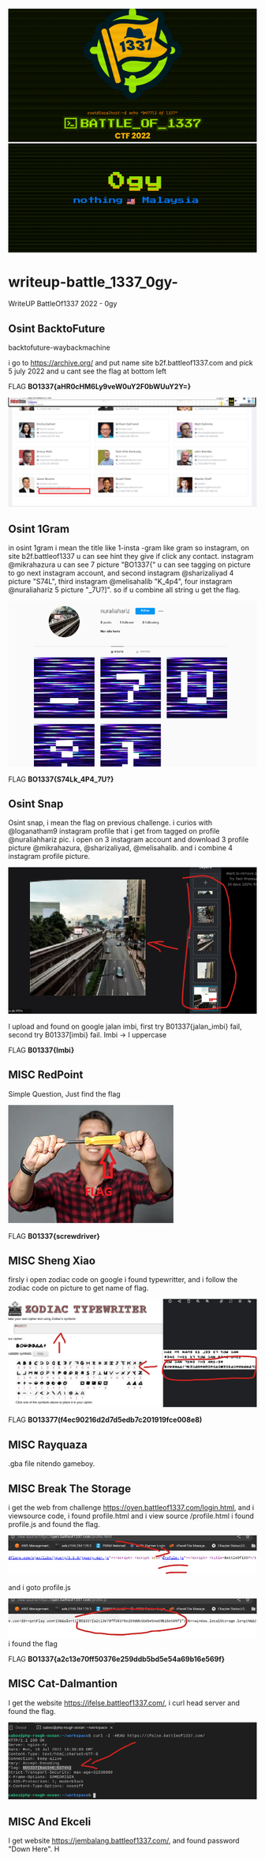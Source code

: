 ![logosa](https://github.com/OgyDotMy/writeup-battle_1337_0gy-/blob/main/image/logos.png)
![logos](https://github.com/OgyDotMy/writeup-battle_1337_0gy-/blob/main/image/Screenshot%202022-07-19%202.56.19%20AM.png)


# writeup-battle_1337_0gy-
WriteUP BattleOf1337 2022 - 0gy


## Osint BacktoFuture

backtofuture-waybackmachine

i go to https://archive.org/ and put name site b2f.battleof1337.com
and pick 5 july 2022 and u cant see the flag at bottom left

FLAG **BO1337{aHR0cHM6Ly9veW0uY2F0bWUuY2Y=}**

![image1](https://github.com/OgyDotMy/writeup-battle_1337_0gy-/blob/main/image/backtofuture.jpg)
##


## Osint 1Gram

in osint 1gram i mean the title like 1-insta -gram like gram so instagram, on site b2f.battleof1337 u can see hint they give if click any contact. instagram @mikrahazura u can see 7 picture "BO1337{" u can see tagging on picture to go next instagram account, and second instagram @sharizaliyad 4 picture "S74L", third instagram @melisahalib "K_4p4", four instagram @nuraliahariz 5 picture "_7U?]". so if u combine all string u get the flag. 

![image2](https://github.com/OgyDotMy/writeup-battle_1337_0gy-/blob/main/image/1gram.png)

FLAG **BO1337{S74Lk_4P4_7U?}**
##

## Osint Snap

Osint snap, i mean the flag on previous challenge. i curios with @loganatham9 instagram profile that i get from tagged on profile @nuraliahhariz pic. i open on 3 instagram account and download 3 profile picture @mikrahazura, @sharizaliyad, @melisahalib. and i combine 4 instagram profile picture.

![image3](https://github.com/OgyDotMy/writeup-battle_1337_0gy-/blob/main/image/snap.png)

I upload and found on google jalan imbi, first try B01337{jalan_imbi} fail, second try B01337[imbi} fail. Imbi -> I uppercase

FLAG **B01337{Imbi}**
##

## MISC RedPoint
Simple Question, Just find the flag

![image3](https://github.com/OgyDotMy/writeup-battle_1337_0gy-/blob/main/image/xf645asf654zf1z3f1a4f56z4dvc1z31gf53sd4g65s4f23cv4s54dfgs1g65sz322fx2a1f32s.png
)

FLAG **B01337{screwdriver}**
##

## MISC Sheng Xiao
 
firsly i open zodiac code on google i found typewritter, and i follow the zodiac code on picture to get name of flag.

![image4](https://github.com/OgyDotMy/writeup-battle_1337_0gy-/blob/main/image/zodiac.png)

FLAG **BO13377(f4ec90216d2d7d5edb7c201919fce008e8)**

##

## MISC Rayquaza

.gba file nitendo gameboy. 


##

## MISC Break The Storage

i get the web from challenge https://oyen.battleof1337.com/login.html, and i viewsource code, i found profile.html and i view source /profile.html i found profile.js and found the flag.

![image6](https://github.com/OgyDotMy/writeup-battle_1337_0gy-/blob/main/image/profilehtml.png)

and i goto profile.js

![image7](https://github.com/OgyDotMy/writeup-battle_1337_0gy-/blob/main/image/profilejs.png)
i found the flag 

FLAG **BO1337{a2c13e70ff50376e259ddb5bd5e54a69b16e569f}**

##

## MISC Cat-Dalmantion

I get the website https://ifelse.battleof1337.com/, i curl head server and found the flag.

![image8](https://github.com/OgyDotMy/writeup-battle_1337_0gy-/blob/main/image/kucingkucing.png)

## MISC And Ekceli

I get website https://jembalang.battleof1337.com/, and found password "Down Here". H










